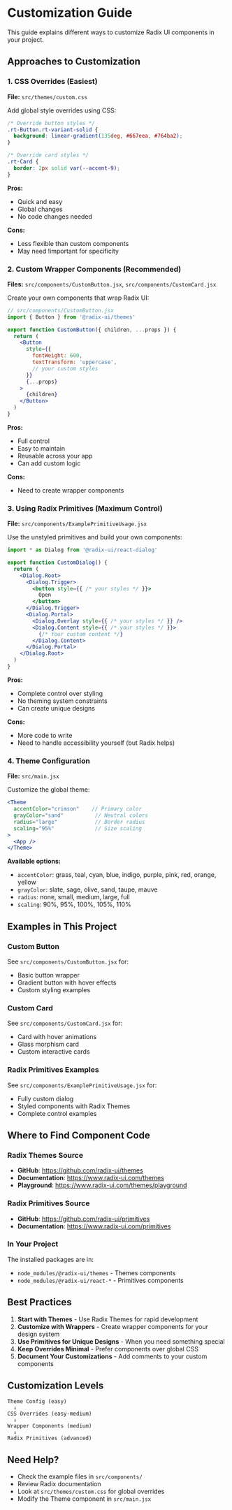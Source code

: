 # Customization Guide

This guide explains different ways to customize Radix UI components in your project.

## Approaches to Customization

### 1. CSS Overrides (Easiest)

**File:** `src/themes/custom.css`

Add global style overrides using CSS:

```css
/* Override button styles */
.rt-Button.rt-variant-solid {
  background: linear-gradient(135deg, #667eea, #764ba2);
}

/* Override card styles */
.rt-Card {
  border: 2px solid var(--accent-9);
}
```

**Pros:**
- Quick and easy
- Global changes
- No code changes needed

**Cons:**
- Less flexible than custom components
- May need !important for specificity

### 2. Custom Wrapper Components (Recommended)

**Files:** `src/components/CustomButton.jsx`, `src/components/CustomCard.jsx`

Create your own components that wrap Radix UI:

```jsx
// src/components/CustomButton.jsx
import { Button } from '@radix-ui/themes'

export function CustomButton({ children, ...props }) {
  return (
    <Button
      style={{
        fontWeight: 600,
        textTransform: 'uppercase',
        // your custom styles
      }}
      {...props}
    >
      {children}
    </Button>
  )
}
```

**Pros:**
- Full control
- Easy to maintain
- Reusable across your app
- Can add custom logic

**Cons:**
- Need to create wrapper components

### 3. Using Radix Primitives (Maximum Control)

**File:** `src/components/ExamplePrimitiveUsage.jsx`

Use the unstyled primitives and build your own components:

```jsx
import * as Dialog from '@radix-ui/react-dialog'

export function CustomDialog() {
  return (
    <Dialog.Root>
      <Dialog.Trigger>
        <button style={{ /* your styles */ }}>
          Open
        </button>
      </Dialog.Trigger>
      <Dialog.Portal>
        <Dialog.Overlay style={{ /* your styles */ }} />
        <Dialog.Content style={{ /* your styles */ }}>
          {/* Your custom content */}
        </Dialog.Content>
      </Dialog.Portal>
    </Dialog.Root>
  )
}
```

**Pros:**
- Complete control over styling
- No theming system constraints
- Can create unique designs

**Cons:**
- More code to write
- Need to handle accessibility yourself (but Radix helps)

### 4. Theme Configuration

**File:** `src/main.jsx`

Customize the global theme:

```jsx
<Theme 
  accentColor="crimson"    // Primary color
  grayColor="sand"          // Neutral colors
  radius="large"            // Border radius
  scaling="95%"             // Size scaling
>
  <App />
</Theme>
```

**Available options:**
- `accentColor`: grass, teal, cyan, blue, indigo, purple, pink, red, orange, yellow
- `grayColor`: slate, sage, olive, sand, taupe, mauve
- `radius`: none, small, medium, large, full
- `scaling`: 90%, 95%, 100%, 105%, 110%

## Examples in This Project

### Custom Button
See `src/components/CustomButton.jsx` for:
- Basic button wrapper
- Gradient button with hover effects
- Custom styling examples

### Custom Card
See `src/components/CustomCard.jsx` for:
- Card with hover animations
- Glass morphism card
- Custom interactive cards

### Radix Primitives Examples
See `src/components/ExamplePrimitiveUsage.jsx` for:
- Fully custom dialog
- Styled components with Radix Themes
- Complete control examples

## Where to Find Component Code

### Radix Themes Source
- **GitHub**: https://github.com/radix-ui/themes
- **Documentation**: https://www.radix-ui.com/themes
- **Playground**: https://www.radix-ui.com/themes/playground

### Radix Primitives Source
- **GitHub**: https://github.com/radix-ui/primitives
- **Documentation**: https://www.radix-ui.com/primitives

### In Your Project
The installed packages are in:
- `node_modules/@radix-ui/themes` - Themes components
- `node_modules/@radix-ui/react-*` - Primitives components

## Best Practices

1. **Start with Themes** - Use Radix Themes for rapid development
2. **Customize with Wrappers** - Create wrapper components for your design system
3. **Use Primitives for Unique Designs** - When you need something special
4. **Keep Overrides Minimal** - Prefer components over global CSS
5. **Document Your Customizations** - Add comments to your custom components

## Customization Levels

```
Theme Config (easy)
  ↓
CSS Overrides (easy-medium)
  ↓
Wrapper Components (medium)
  ↓
Radix Primitives (advanced)
```

## Need Help?

- Check the example files in `src/components/`
- Review Radix documentation
- Look at `src/themes/custom.css` for global overrides
- Modify the Theme component in `src/main.jsx`

